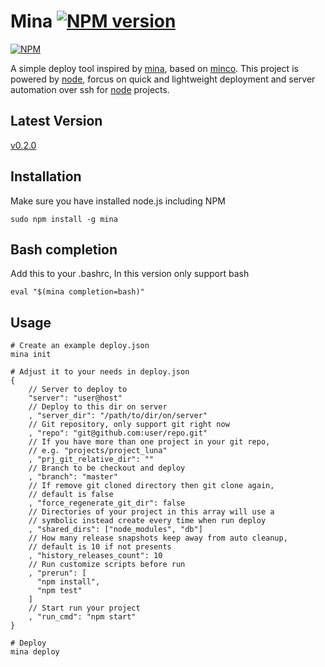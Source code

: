 # Mina [![NPM version](https://badge.fury.io/js/mina.png)](http://badge.fury.io/js/mina)

[![NPM](https://nodei.co/npm/mina.png?downloads=true)](https://nodei.co/npm/mina/)

A simple deploy tool inspired by [mina](http://nadarei.co/mina), based on [minco](https://github.com/dsmatter/minco). This project is powered by [node](http://nodejs.org), forcus on quick and lightweight deployment and server automation over ssh for [node](http://nodejs.org) projects.

## Latest Version
[v0.2.0](https://npmjs.org/package/mina)

## Installation
Make sure you have installed node.js including NPM

    sudo npm install -g mina

## Bash completion
Add this to your .bashrc, In this version only support bash
	
    eval "$(mina completion=bash)"

## Usage
    # Create an example deploy.json
    mina init

    # Adjust it to your needs in deploy.json
    {
        // Server to deploy to
        "server": "user@host"        
        // Deploy to this dir on server
        , "server_dir": "/path/to/dir/on/server"        
        // Git repository, only support git right now
        , "repo": "git@github.com:user/repo.git"        
        // If you have more than one project in your git repo,
        // e.g. "projects/project_luna"
        , "prj_git_relative_dir": ""        
        // Branch to be checkout and deploy
        , "branch": "master"        
        // If remove git cloned directory then git clone again,
        // default is false
        , "force_regenerate_git_dir": false        
        // Directories of your project in this array will use a 
        // symbolic instead create every time when run deploy        
        , "shared_dirs": ["node_modules", "db"]        
        // How many release snapshots keep away from auto cleanup, 
        // default is 10 if not presents
        , "history_releases_count": 10        
        // Run customize scripts before run
        , "prerun": [
          "npm install",
          "npm test"
        ]        
        // Start run your project
        , "run_cmd": "npm start"
    }

    # Deploy
    mina deploy
